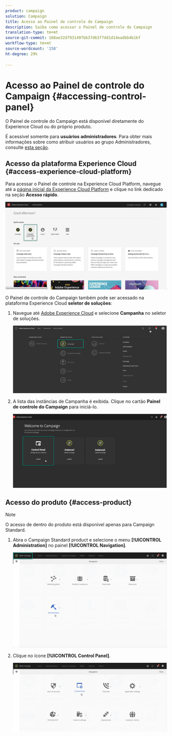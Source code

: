 ```yaml
---
product: campaign
solution: Campaign
title: Acesso ao Painel de controle do Campaign
description: Saiba como acessar o Painel de controle do Campaign
translation-type: tm+mt
source-git-commit: 168ae32d7931497bb37d63f7dd1d14eadbb4b1bf
workflow-type: tm+mt
source-wordcount: '158'
ht-degree: 29%

---
```



# Acesso ao Painel de controle do Campaign {#accessing-control-panel}

O Painel de controle do Campaign está disponível diretamente do Experience Cloud ou do próprio produto.

É acessível somente para **usuários administradores**. Para obter mais informações sobre como atribuir usuários ao grupo Administradores, consulte [esta seção](../../discover/using/managing-permissions.md).

## Acesso da plataforma Experience Cloud {#access-experience-cloud-platform}

Para acessar o Painel de controle na Experience Cloud Platform, navegue até a [página inicial da Experience Cloud Platform](https://experiencecloud.adobe.com/) e clique no link dedicado na seção **Acesso rápido**.

![](assets/do-not-localize/quickaccess.png)

O Painel de controle do Campaign também pode ser acessado na plataforma Experience Cloud **seletor de soluções**:

1. Navegue até [Adobe Experience Cloud](https://experiencecloud.adobe.com/) e selecione **Campanha** no seletor de soluções.

   ![](assets/do-not-localize/control_panel_access1.png)

1. A lista das instâncias de Campanha é exibida. Clique no cartão **Painel de controle do Campaign** para iniciá-lo.

   ![](assets/do-not-localize/control_panel_access2.png)

## Acesso do produto {#access-product}

>[!NOTE]
>
>O acesso de dentro do produto está disponível apenas para Campaign Standard.

1. Abra o Campaign Standard product e selecione o menu **[!UICONTROL Administration]** no painel **[!UICONTROL Navigation]**.

   ![](assets/control_panel_access3.png)

1. Clique no ícone **[!UICONTROL Control Panel]**.

   ![](assets/control_panel_access4.png)
